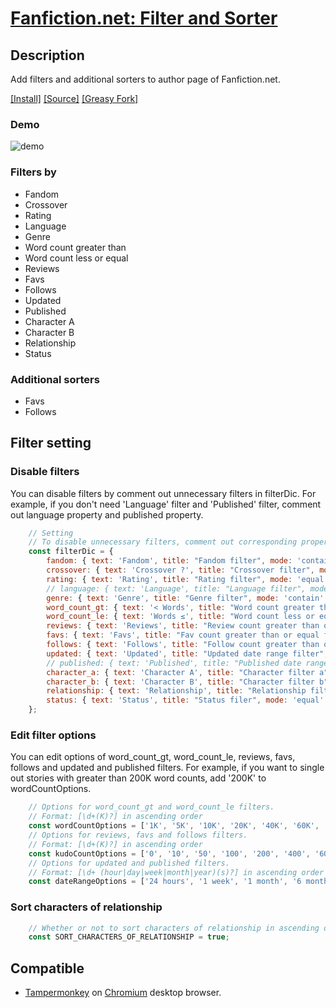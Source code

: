# [Fanfiction.net: Filter and Sorter](https://github.com/Nellius/UserScripts/tree/master/Fanfiction.net-Filter-and-Sorter)

## Description

Add filters and additional sorters to author page of Fanfiction.net.

[\[Install\]](https://github.com/Nellius/UserScripts/raw/master/Fanfiction.net-Filter-and-Sorter/fas.user.js) [\[Source\]](https://github.com/Nellius/UserScripts/blob/master/Fanfiction.net-Filter-and-Sorter/fas.user.js) [\[Greasy Fork\]](https://greasyfork.org/ja/scripts/377000-fanfiction-net-filter-and-sorter)

### Demo

![demo](https://github.com/Nellius/UserScripts/raw/master/Fanfiction.net-Filter-and-Sorter/images/fas-demo.gif)

### Filters by

- Fandom
- Crossover
- Rating
- Language
- Genre
- Word count greater than
- Word count less or equal
- Reviews
- Favs
- Follows
- Updated
- Published
- Character A
- Character B
- Relationship
- Status

### Additional sorters

- Favs
- Follows

## Filter setting

### Disable filters

You can disable filters by comment out unnecessary filters in filterDic.
For example, if you don't need 'Language' filter and 'Published' filter, comment out language property and published property.

```javascript
    // Setting
    // To disable unnecessary filters, comment out corresponding properties in filterDic.
    const filterDic = {
        fandom: { text: 'Fandom', title: "Fandom filter", mode: 'contain' },
        crossover: { text: 'Crossover ?', title: "Crossover filter", mode: 'equal' },
        rating: { text: 'Rating', title: "Rating filter", mode: 'equal' },
        // language: { text: 'Language', title: "Language filter", mode: 'equal' },
        genre: { text: 'Genre', title: "Genre filter", mode: 'contain' },
        word_count_gt: { text: '< Words', title: "Word count greater than filter", mode: 'gt' },
        word_count_le: { text: 'Words ≤', title: "Word count less or equal filter", mode: 'le' },
        reviews: { text: 'Reviews', title: "Review count greater than or equal filter", mode: 'ge' },
        favs: { text: 'Favs', title: "Fav count greater than or equal filter", mode: 'ge' },
        follows: { text: 'Follows', title: "Follow count greater than or equal filter", mode: 'ge' },
        updated: { text: 'Updated', title: "Updated date range filter", mode: 'range' },
        // published: { text: 'Published', title: "Published date range filter", mode: 'range' },
        character_a: { text: 'Character A', title: "Character filter a", mode: 'contain' },
        character_b: { text: 'Character B', title: "Character filter b", mode: 'contain' },
        relationship: { text: 'Relationship', title: "Relationship filter", mode: 'contain' },
        status: { text: 'Status', title: "Status filer", mode: 'equal' }
    };
```

### Edit filter options

You can edit options of word_count_gt, word_count_le, reviews, favs, follows and updated and published filters. For example, if you want to single out stories with greater than 200K word counts, add '200K' to wordCountOptions.

```javascript
    // Options for word_count_gt and word_count_le filters.
    // Format: [\d+(K)?] in ascending order
    const wordCountOptions = ['1K', '5K', '10K', '20K', '40K', '60K', '80K', '100K', '200K'];
    // Options for reviews, favs and follows filters.
    // Format: [\d+(K)?] in ascending order
    const kudoCountOptions = ['0', '10', '50', '100', '200', '400', '600', '800', '1K'];
    // Options for updated and published filters.
    // Format: [\d+ (hour|day|week|month|year)(s)?] in ascending order
    const dateRangeOptions = ['24 hours', '1 week', '1 month', '6 months', '1 year', '3 years'];
```

### Sort characters of relationship

```javascript
    // Whether or not to sort characters of relationship in ascending order
    const SORT_CHARACTERS_OF_RELATIONSHIP = true;
```

## Compatible

- [Tampermonkey](https://chrome.google.com/webstore/detail/tampermonkey/dhdgffkkebhmkfjojejmpbldmpobfkfo) on [Chromium](https://www.chromium.org/Home) desktop browser.
